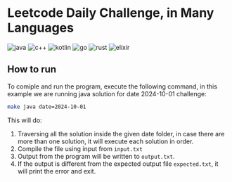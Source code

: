 # Leetcode Daily Challenge, in Many Languages

![java](https://img.shields.io/badge/Java-21.0.4--tem-blue.svg)
![c++](https://img.shields.io/badge/C++-gcc--13.2.0-purple.svg)
![kotlin](https://img.shields.io/badge/Kotlin-1.9.0-blue.svg)
![go](https://img.shields.io/badge/Go-1.23.2-cyan.svg)
![rust](https://img.shields.io/badge/Rust-1.81.0-orange.svg)
![elixir](https://img.shields.io/badge/Elixir-1.17.3--OTP25-purple.svg)

## How to run
To comiple and run the program, execute the following command, in this example we are running java solution for date 2024-10-01 challenge:
```bash
make java date=2024-10-01
```
This will do:
1. Traversing all the solution inside the given date folder, in case there are more than one solution, it will execute each solution in order.
1. Compile the file using input from `input.txt`
1. Output from the program will be written to `output.txt`.
1. If the output is different from the expected output file `expected.txt`, it will print the error and exit.
